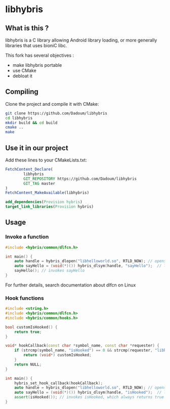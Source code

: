 # libhybris

## What is this ?

libhybris is a C library allowing Android library loading, or more generally libraries that uses bioniC libc.

This fork has several objectives :
 - make libhybris portable
 - use CMake
 - debloat it
 
## Compiling

Clone the project and compile it with CMake:

```bash
git clone https://github.com/Dadoum/libhybris
cd libhybris
mkdir build && cd build
cmake ..
make
```

## Use it in our project

Add these lines to your CMakeLists.txt:

```cmake
FetchContent_Declare(
        libhybris
        GIT_REPOSITORY https://github.com/Dadoum/libhybris
        GIT_TAG master
)
FetchContent_MakeAvailable(libhybris)

add_dependencies(Provision hybris)
target_link_libraries(Provision hybris)
```

## Usage

### Invoke a function

```c
#include <hybris/common/dlfcn.h>

int main() {
    auto handle = hybris_dlopen("libhelloworld.so", RTLD_NOW); // opens libhelloworld.so (in real world, you will always have to load ld-android and libc before)
    auto sayHello = (void(*)()) hybris_dlsym(handle, "sayHello");  // loads "sayHello()" function in the library
    sayHello(); // invokes sayHello
}
```

For further details, search documentation about dlfcn on Linux

### Hook functions

```c++
#include <string.h>
#include <hybris/common/dlfcn.h>
#include <hybris/common/hooks.h>

bool customIsHooked() {
	return true;
}

void* hookCallback(const char *symbol_name, const char *requester) {
	if (strcmp(symbol_name, "isHooked") == 0 && strcmp(requester, "libhelloworld.so") == 0) { // if the asked symbol is isHooked and if the library requesting hook is libhelloworld.so
        return (void*) customIsHooked;
	}
	return NULL; 
}

int main() {
	hybris_set_hook_callback(hookCallback);
    auto handle = hybris_dlopen("libhelloworld.so", RTLD_NOW); // opens libhelloworld.so (in real world, you will always have to load ld-android and libc before)
    auto sayHello = (void(*)()) hybris_dlsym(handle, "isHooked");  // loads "isHooked()" function in the library
    assert(isHooked()); // invokes isHooked, which always returns true since we hooked it.
}
```
